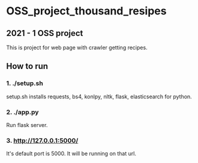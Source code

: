 # OSS_project_thousand_resipes

## 2021 - 1 OSS project

This is project for web page with crawler getting recipes.

## How to run

### 1. ./setup.sh
setup.sh installs requests, bs4, konlpy, nltk, flask, elasticsearch for python.

### 2. ./app.py
Run flask server.

### 3. http://127.0.0.1:5000/
It's default port is 5000. It will be running on that url.
